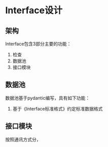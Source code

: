 # Interface设计

## 架构

Interface包含3部分主要的功能：

1. 检查
2. 数据池
3. 接口模块

## 数据池

数据池基于pydantic编写，具有如下功能：

1. 基于《Interface标准格式》约定标准数据格式

## 接口模块

按照通讯方式分，

